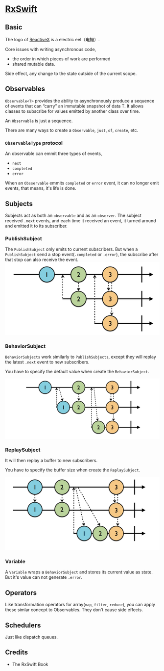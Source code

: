 # [RxSwift](https://github.com/ReactiveX/RxSwift)

## Basic
The logo of [ReactiveX](http://reactivex.io/) is a electric eel（电鳗）.

Core issues with writing asynchronous code,

- the order in which pieces of work are performed
- shared mutable data.

Side effect, any change to the state outside of the current scope. 


## Observables
`Observable<T>` provides the ability to asynchronously produce a sequence of events that can “carry” an immutable snapshot of data T. It allows classes to subscribe for values emitted by another class over time.

An `Observable` is just a sequence.

There are many ways to create a `Observable`, `just`, `of`, `create`, etc.

### `ObservableType` protocol
An observable can emmit three types of events,

- `next`
- `completed`
- `error`

When an `Obsservable` emmits `completed` or `error` event, it can no longer emit events, that means, it's life is done.

## Subjects
Subjects act as both an `observable` and as an `observer`. The subject received `.next` events, and each time it received an event, it turned around and emitted it to its subscriber.

### PublishSubject
The `PublishSubject` only emits to current subscribers. But when a `PublishSubject` send a stop event(`.completed` or `.error`), the subscribe after that stop can also receive the event.
![](rxswift/01-publishSubject.png)

### BehaviorSubject
`BehaviorSubjects` work similarly to `PublishSubjects`, except they will replay the latest `.next` event to new subscribers.

You have to specify the default value when create the `BehaviorSubject`.

![](rxswift/02-behaviorSubject.png)

### ReplaySubject
It will then replay a buffer to new subscribers.

You have to specify the buffer size when create the `ReplaySubject`.

![](rxswift/03-replaySubject.png)
### Variable
A `Variable` wraps a `BehaviorSubject` and stores its current value as state. But it's value can not generate `.error`.

## Operators
Like transformation operators for array(`map`, `filter`, `reduce`), you can apply these simlar concept to Observables. They don't cause side effects.

## Schedulers
Just like dispatch queues.


## Credits

- The RxSwift Book